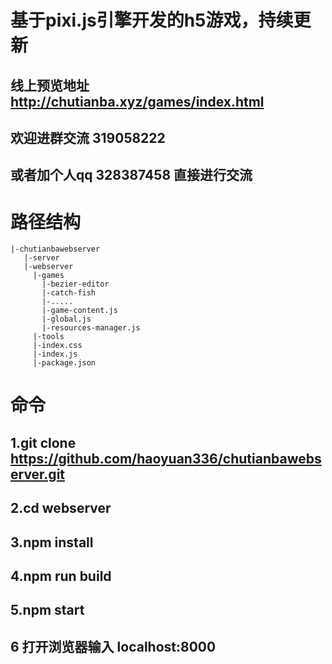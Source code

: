# 基于pixi.js引擎开发的h5游戏，持续更新
## 线上预览地址 http://chutianba.xyz/games/index.html
## 欢迎进群交流 319058222
## 或者加个人qq 328387458 直接进行交流
# 路径结构
```
|-chutianbawebserver
   |-server
   |-webserver
     |-games
       |-bezier-editor
       |-catch-fish
       |-.....
       |-game-content.js
       |-global.js
       |-resources-manager.js
     |-tools
     |-index.css
     |-index.js
     |-package.json
```

# 命令

## 1.git clone https://github.com/haoyuan336/chutianbawebserver.git
## 2.cd webserver
## 3.npm install
## 4.npm run build
## 5.npm start
## 6 打开浏览器输入 localhost:8000

